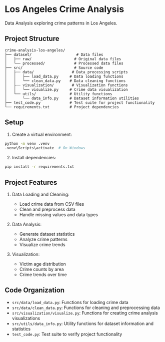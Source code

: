 # Los Angeles Crime Analysis

Data Analysis exploring crime patterns in Los Angeles.

## Project Structure
```
crime-analysis-los-angeles/
├── dataset/                    # Data files
│   ├── raw/                   # Original data files
│   └── processed/             # Processed data files
├── src/                       # Source code
│   ├── data/                 # Data processing scripts
│   │   ├── load_data.py     # Data loading functions
│   │   └── clean_data.py    # Data cleaning functions
│   ├── visualization/        # Visualization functions
│   │   └── visualize.py     # Crime data visualization
│   └── utils/               # Utility functions
│       └── data_info.py     # Dataset information utilities
├── test_code.py             # Test suite for project functionality
└── requirements.txt         # Project dependencies
```

## Setup
1. Create a virtual environment:
```bash
python -m venv .venv
.venv\Scripts\activate  # On Windows
```

2. Install dependencies:
```bash
pip install -r requirements.txt
```

## Project Features
1. Data Loading and Cleaning:
   - Load crime data from CSV files
   - Clean and preprocess data
   - Handle missing values and data types

2. Data Analysis:
   - Generate dataset statistics
   - Analyze crime patterns
   - Visualize crime trends

3. Visualization:
   - Victim age distribution
   - Crime counts by area
   - Crime trends over time

## Code Organization
- `src/data/load_data.py`: Functions for loading crime data
- `src/data/clean_data.py`: Functions for cleaning and preprocessing data
- `src/visualization/visualize.py`: Functions for creating crime analysis visualizations
- `src/utils/data_info.py`: Utility functions for dataset information and statistics
- `test_code.py`: Test suite to verify project functionality